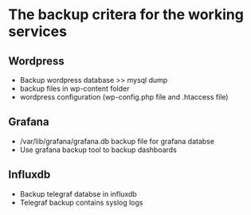 # The backup critera for the working services

## Wordpress

 - Backup wordpress database >> mysql dump
 - backup files in wp-content folder
 - wordpress configuration (wp-config.php file and .htaccess file)

## Grafana

 - /var/lib/grafana/grafana.db backup file for grafana databse
 - Use grafana backup tool to backup dashboards

## Influxdb

 - Backup telegraf databse in influxdb
 - Telegraf backup contains syslog logs
 


 